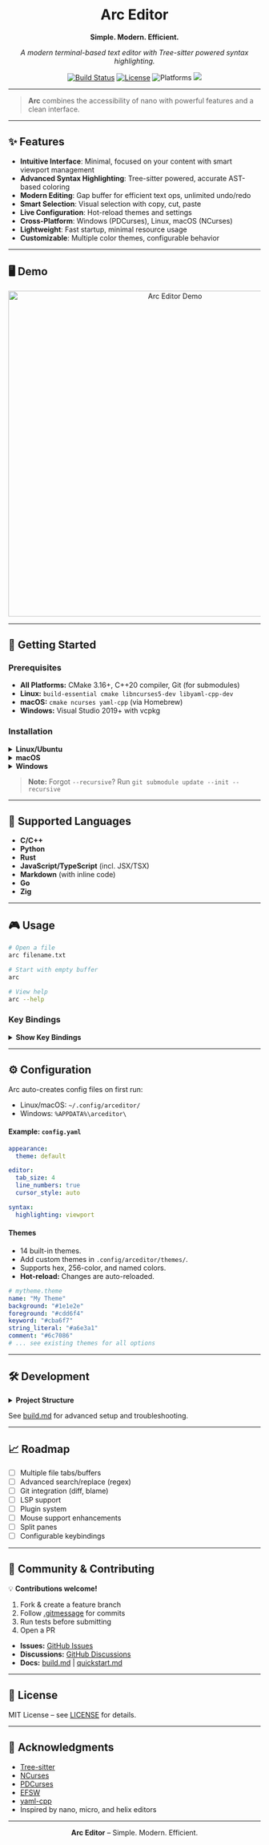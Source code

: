 <!-- Banner / Logo -->

<h1 align="center">Arc Editor</h1>
<p align="center"><b>Simple. Modern. Efficient.</b></p>
<p align="center">
  <em>A modern terminal-based text editor with Tree-sitter powered syntax highlighting.</em>
</p>

<p align="center">
  <a href="https://github.com/moisnx/arc/actions"><img src="https://img.shields.io/github/actions/workflow/status/moisnx/arc/ci.yml?branch=main&style=flat-square" alt="Build Status"></a>
  <a href="https://github.com/moisnx/arc/blob/main/LICENSE"><img src="https://img.shields.io/github/license/moisnx/arc?style=flat-square" alt="License"></a>
  <img src="https://img.shields.io/badge/platform-linux%20%7C%20macos%20%7C%20windows-blue?style=flat-square" alt="Platforms">
  <img src="https://img.shields.io/badge/editor%20type-terminal-informational?style=flat-square">
</p>

---

> **Arc** combines the accessibility of nano with powerful features and a clean interface.

---

## ✨ Features

- **Intuitive Interface**: Minimal, focused on your content with smart viewport management
- **Advanced Syntax Highlighting**: Tree-sitter powered, accurate AST-based coloring
- **Modern Editing**: Gap buffer for efficient text ops, unlimited undo/redo
- **Smart Selection**: Visual selection with copy, cut, paste
- **Live Configuration**: Hot-reload themes and settings
- **Cross-Platform**: Windows (PDCurses), Linux, macOS (NCurses)
- **Lightweight**: Fast startup, minimal resource usage
- **Customizable**: Multiple color themes, configurable behavior

---

## 🖥️ Demo

<p align="center">
  <img src="https://raw.githubusercontent.com/moisnx/arc/master/.github/assets/screenshot.gif" alt="Arc Editor Demo" width="650"/>
</p>

---

## 🚀 Getting Started

### Prerequisites

- **All Platforms:** CMake 3.16+, C++20 compiler, Git (for submodules)
- **Linux:** `build-essential cmake libncurses5-dev libyaml-cpp-dev`
- **macOS:** `cmake ncurses yaml-cpp` (via Homebrew)
- **Windows:** Visual Studio 2019+ with vcpkg

### Installation

<details>
  <summary><b>Linux/Ubuntu</b></summary>

```bash
sudo apt install build-essential cmake libncurses5-dev libyaml-cpp-dev
git clone --recursive https://github.com/moisnx/arc.git
cd arc
mkdir build && cd build
cmake .. -DCMAKE_BUILD_TYPE=Release
make -j$(nproc)
./arc
```

</details>

<details>
  <summary><b>macOS</b></summary>

```bash
brew install cmake ncurses yaml-cpp
git clone --recursive https://github.com/moisnx/arc.git
cd arc
mkdir build && cd build
cmake .. -DCMAKE_BUILD_TYPE=Release
make -j$(sysctl -n hw.ncpu)
./arc
```

</details>

<details>
  <summary><b>Windows</b></summary>

```powershell
git clone https://github.com/microsoft/vcpkg.git C:\tools\vcpkg
cd C:\tools\vcpkg
.\bootstrap-vcpkg.bat
.\vcpkg integrate install
.\vcpkg install pdcurses:x64-windows-static yaml-cpp:x64-windows-static

git clone --recursive https://github.com/moisnx/arc.git
cd arc
mkdir build
cd build
cmake .. -DCMAKE_TOOLCHAIN_FILE=C:/tools/vcpkg/scripts/buildsystems/vcpkg.cmake `
         -DVCPKG_TARGET_TRIPLET=x64-windows-static
cmake --build . --config Release
.\Release\arc.exe
```

</details>

> **Note:** Forgot `--recursive`? Run `git submodule update --init --recursive`

---

## 📂 Supported Languages

- **C/C++**
- **Python**
- **Rust**
- **JavaScript/TypeScript** (incl. JSX/TSX)
- **Markdown** (with inline code)
- **Go**
- **Zig**

---

## 🎮 Usage

```bash
# Open a file
arc filename.txt

# Start with empty buffer
arc

# View help
arc --help
```

### Key Bindings

<details>
  <summary><b>Show Key Bindings</b></summary>

#### File Operations

| Key    | Action                             |
| ------ | ---------------------------------- |
| Ctrl+S | Save file                          |
| Ctrl+Q | Quit (with unsaved changes prompt) |

#### Editing

| Key       | Action                    |
| --------- | ------------------------- |
| Ctrl+Z    | Undo                      |
| Ctrl+Y    | Redo                      |
| Backspace | Delete char before cursor |
| Delete    | Delete char at cursor     |
| Enter     | Insert new line           |
| Tab       | Insert 4 spaces           |

#### Navigation

| Key        | Action          |
| ---------- | --------------- |
| Arrow Keys | Move cursor     |
| Home/End   | Line start/end  |
| PgUp/PgDn  | Scroll viewport |

#### Selection

| Key          | Action               |
| ------------ | -------------------- |
| Shift+Arrows | Extend selection     |
| Ctrl+A       | Select all           |
| Ctrl+C       | Copy selection       |
| Ctrl+X       | Cut selection        |
| Ctrl+V       | Paste from clipboard |
| Esc          | Clear selection      |

</details>

---

## ⚙️ Configuration

Arc auto-creates config files on first run:

- Linux/macOS: `~/.config/arceditor/`
- Windows: `%APPDATA%\arceditor\`

#### Example: `config.yaml`

```yaml
appearance:
  theme: default

editor:
  tab_size: 4
  line_numbers: true
  cursor_style: auto

syntax:
  highlighting: viewport
```

#### Themes

- 14 built-in themes.
- Add custom themes in `.config/arceditor/themes/`.
- Supports hex, 256-color, and named colors.
- **Hot-reload:** Changes are auto-reloaded.

```yaml
# mytheme.theme
name: "My Theme"
background: "#1e1e2e"
foreground: "#cdd6f4"
keyword: "#cba6f7"
string_literal: "#a6e3a1"
comment: "#6c7086"
# ... see existing themes for all options
```

---

## 🛠️ Development

<details>
  <summary><b>Project Structure</b></summary>

```
arc/
├── src/
│   ├── core/
│   ├── features/
│   ├── ui/
│   └── main.cpp
├── deps/                  # Git submodules: tree-sitter, efsw, etc.
├── treesitter/
│   ├── languages.yaml
│   └── queries/
├── .config/arceditor/
└── CMakeLists.txt
```

</details>

See [build.md](build.md) for advanced setup and troubleshooting.

---

## 📈 Roadmap

- [ ] Multiple file tabs/buffers
- [ ] Advanced search/replace (regex)
- [ ] Git integration (diff, blame)
- [ ] LSP support
- [ ] Plugin system
- [ ] Mouse support enhancements
- [ ] Split panes
- [ ] Configurable keybindings

---

## 👥 Community & Contributing

💡 **Contributions welcome!**

1. Fork & create a feature branch
2. Follow [.gitmessage](.gitmessage) for commits
3. Run tests before submitting
4. Open a PR

- **Issues:** [GitHub Issues](https://github.com/moisnx/arc/issues)
- **Discussions:** [GitHub Discussions](https://github.com/moisnx/arc/discussions)
- **Docs:** [build.md](build.md) | [quickstart.md](quickstart.md)

---

## 📝 License

MIT License – see [LICENSE](LICENSE) for details.

---

## 🙏 Acknowledgments

- [Tree-sitter](https://tree-sitter.github.io/)
- [NCurses](https://invisible-island.net/ncurses/)
- [PDCurses](https://github.com/Bill-Gray/PDCursesMod)
- [EFSW](https://github.com/SpartanJ/efsw)
- [yaml-cpp](https://github.com/jbeder/yaml-cpp)
- Inspired by nano, micro, and helix editors

---

<p align="center"><b>Arc Editor</b> – Simple. Modern. Efficient.</p>
